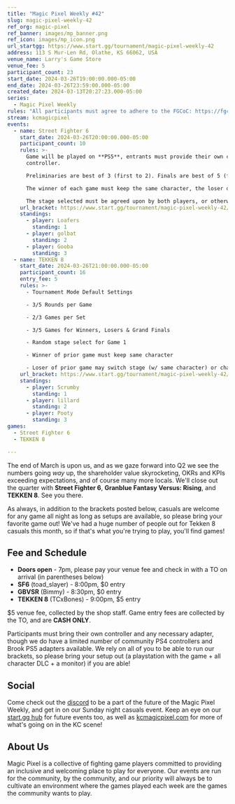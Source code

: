 ```yaml
---
title: "Magic Pixel Weekly #42"
slug: magic-pixel-weekly-42
ref_org: magic-pixel
ref_banner: images/mp_banner.png
ref_icon: images/mp_icon.png
url_startgg: https://www.start.gg/tournament/magic-pixel-weekly-42
address: 113 S Mur-Len Rd, Olathe, KS 66062, USA
venue_name: Larry's Game Store
venue_fee: 5
participant_count: 23
start_date: 2024-03-26T19:00:00.000-05:00
end_date: 2024-03-26T23:59:00.000-05:00
created_date: 2024-03-13T20:27:23.000-05:00
series:
  - Magic Pixel Weekly
rules: "All participants must agree to adhere to the FGCoC: https://fgcoc.com/"
stream: kcmagicpixel
events:
  - name: Street Fighter 6
    start_date: 2024-03-26T20:00:00.000-05:00
    participant_count: 10
    rules: >-
      Game will be played on **PS5**, entrants must provide their own compatible
      controller.  

      Preliminaries are best of 3 (first to 2). Finals are best of 5 (first to 3).  

      The winner of each game must keep the same character, the loser of that game may switch characters.  

      The stage selected must be agreed upon by both players, or otherwise selected at random.
    url_bracket: https://www.start.gg/tournament/magic-pixel-weekly-42/events/street-fighter-6/brackets/1608824/2405546
    standings:
      - player: Loafers
        standing: 1
      - player: golbat
        standing: 2
      - player: Gooba
        standing: 3
  - name: TEKKEN 8
    start_date: 2024-03-26T21:00:00.000-05:00
    participant_count: 16
    entry_fee: 5
    rules: >-
      - Tournament Mode Default Settings

      - 3/5 Rounds per Game

      - 2/3 Games per Set

      - 3/5 Games for Winners, Losers & Grand Finals

      - Random stage select for Game 1

      - Winner of prior game must keep same character

      - Loser of prior game may switch stage (w/ same character) or character (w/ random stage)
    url_bracket: https://www.start.gg/tournament/magic-pixel-weekly-42/events/tekken-8/brackets/1608833/2405555
    standings:
      - player: Scrumby
        standing: 1
      - player: lillard
        standing: 2
      - player: Pooty
        standing: 3
games:
  - Street Fighter 6
  - TEKKEN 8

---
```


The end of March is upon us, and as we gaze forward into Q2 we see the numbers going _way_ up, the shareholder value skyrocketing, OKRs and KPIs exceeding expectations, and of course many more locals. We'll close out the quarter with **Street Fighter 6**, **Granblue Fantasy Versus: Rising**, and **TEKKEN 8**. See you there.

As always, in addition to the brackets posted below, casuals are welcome for any game all night as long as setups are available, so please bring your favorite game out! We've had a huge number of people out for Tekken 8 casuals this month, so if that's what you're trying to play, you'll find games!

## Fee and Schedule

- **Doors open** - 7pm, please pay your venue fee and check in with a TO on arrival (in parentheses below)
- **SF6** (toad_slayer) - 8:00pm, $0 entry
- **GBVSR** (Bimmy) - 8:30pm, $0 entry
- **TEKKEN 8** (TCxBones) - 9:00pm, $5 entry

$5 venue fee, collected by the shop staff. Game entry fees are collected by the TO, and are **CASH ONLY**. 

Participants must bring their own controller and any necessary adapter, though we do have a limited number of community PS4 controllers and Brook PS5 adapters available. We rely on all of you to be able to run our brackets, so please bring your setup out (a playstation with the game + all character DLC + a monitor) if you are able!  

## Social
Come check out the [discord](https://discord.gg/jkmn6CVrrQ) to be a part of the future of the Magic Pixel Weekly, and get in on our Sunday night casuals event. Keep an eye on our [start.gg hub](https://www.start.gg/hub/magic-pixel) for future events too, as well as [kcmagicpixel.com](https://kcmagicpixel.com) for more of what's going on in the KC scene!

## About Us

Magic Pixel is a collective of fighting game players committed to providing an inclusive and welcoming place to play for everyone. Our events are run for the community, by the community, and our priority will always be to cultivate an environment where the games played each week are the games the community wants to play.
  